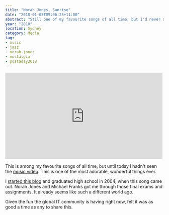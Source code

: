 ```yaml
---
title: "Norah Jones, Sunrise"
date: "2018-01-05T09:06:25+11:00"
abstract: "Still one of my favourite songs of all time, but I'd never seen the music video!"
year: "2018"
location: Sydney
category: Media
tag:
- music
- jazz
- norah-jones
- nostalgia
- postaday2018
---
```

<p></p>

<iframe style="width:500px; height:275px; border:0px;" src="https://www.youtube.com/embed/fd02pGJx0s0"></iframe>

This is among my favourite songs of all time, but until today I hadn't seen the [music video]. This is one of the most adorable, wonderful things ever.

I [started this blog] and graduated high school in 2004, when this song came out. Norah Jones and Michael Franks got me through those final exams and assignments. It already seems like such a different world ago.

Given the fun the global IT community is having right now, felt it was as good a time as any to share this.

[music video]: https://www.youtube.com/fd02pGJx0s0
[started this blog]: https://rubenerd.com/the-first-post/ "The first post on Rubenerd!"


